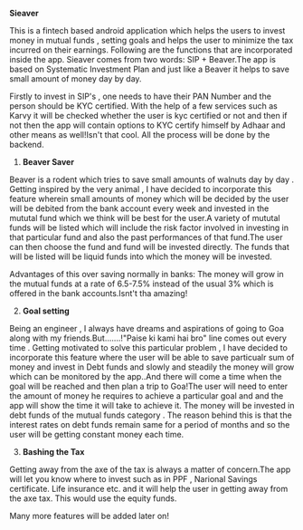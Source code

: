 **Sieaver**

This is a fintech based android application which helps the users to invest money in mutual funds , setting goals and helps the user 
to minimize the tax incurred on their earnings. Following are the functions that are incorporated inside the app.
Sieaver comes from two words: SIP + Beaver.The app is based on Systematic Investment Plan and just like a Beaver it helps to save small amount of money day by day.

Firstly to invest in SIP's , one needs to have their PAN Number and the person should be KYC certified. With the help of a few services
such as Karvy it will be checked whether the user is kyc certified or not and then if not then the app will contain options to KYC certify himself
by Adhaar and other means as well!Isn't that cool. All the process will be done by the backend.

1) **Beaver Saver**

Beaver is a rodent which tries to save small amounts of walnuts day by day .
Getting inspired by the very animal , I have decided to incorporate this feature wherein small amounts of money which will be decided by the user will be debited from the bank account every week and invested in the mututal fund
which we think will be best for the user.A variety of mututal funds will be listed which will include the risk factor involved in investing in that particular fund and also the past performances of that fund.The user can then choose the fund and fund will be invested directly.
The funds that will be listed will be liquid funds into which the money will be invested.

Advantages of this over saving normally in banks:
The money will grow in the mutual funds at a rate of 6.5-7.5% instead of the usual 3% which is offered in the bank accounts.Isnt't tha amazing!

2) **Goal setting**

Being an engineer , I always have dreams and aspirations of going to Goa along with my friends.But.......!"Paise ki kami hai bro" line comes out
every time . Getting motivated to solve this particular problem , I have decided to incorporate this feature where the user will be able to save particualr
sum of money and invest in Debt funds and slowly and steadily the money will grow which can be monitored by the app..And there will come a time 
when the goal will be reached and then plan a trip to Goa!The user will need to enter the amount of money he requires to achieve a particular goal and 
and the app will show the time it will take to achieve it.
The money will be invested in debt funds of the mutual funds category . The reason behind this is that the interest rates on debt funds remain same for a period of months and so the user will be getting constant money each time.

3) **Bashing the Tax**

Getting away from the axe of the tax is always a matter of concern.The app will let you know where to invest such as in PPF , Narional Savings certificate.
Life insurance etc. and it will help the user in getting away from the axe tax.
This would use the equity funds.

Many more features will be added later on!
